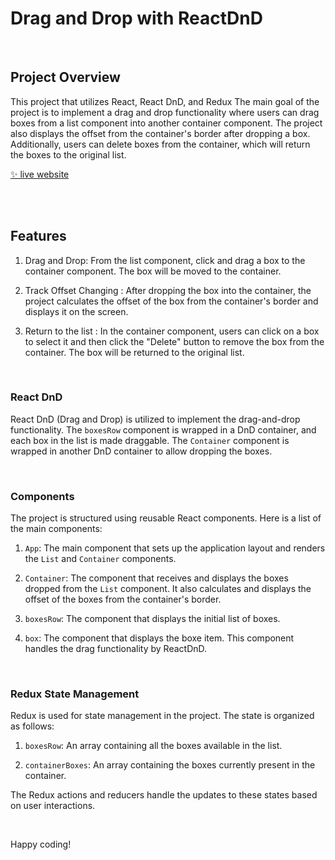 # Drag and Drop with ReactDnD
<br>

## Project Overview

This project that utilizes React, React DnD, and Redux The main goal of the project is to implement a drag and drop functionality where users can drag boxes from a list component into another container component. The project also displays the offset from the container's border after dropping a box. Additionally, users can delete boxes from the container, which will return the boxes to the original list.

[✨ live website ](https://draganddropapp.vercel.app/)

<br>
<br>

## Features

1. Drag and Drop: From the list component, click and drag a box to the container component. The box will be moved to the container.

2. Track Offset Changing : After dropping the box into the container, the project calculates the offset of the box from the container's border and displays it on the screen.

3. Return to the list : In the container component, users can click on a box to select it and then click the "Delete" button to remove the box from the container. The box will be returned to the original list.

<br>

### React DnD

React DnD (Drag and Drop) is utilized to implement the drag-and-drop functionality. The `boxesRow` component is wrapped in a DnD container, and each box in the list is made draggable. The `Container` component is wrapped in another DnD container to allow dropping the boxes.

<br>

### Components

The project is structured using reusable React components. Here is a list of the main components:

1. `App`: The main component that sets up the application layout and renders the `List` and `Container` components.

2. `Container`: The component that receives and displays the boxes dropped from the `List` component. It also calculates and displays the offset of the boxes from the container's border.
   
4. `boxesRow`: The component that displays the initial list of boxes.

5. `box`: The component that displays the boxe item. This component handles the drag functionality by ReactDnD.

<br>

### Redux State Management

Redux is used for state management in the project. The state is organized as follows:

1. `boxesRow`: An array containing all the boxes available in the list.

2. `containerBoxes`: An array containing the boxes currently present in the container.

The Redux actions and reducers handle the updates to these states based on user interactions.

<br>


Happy coding!

